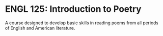 # ENGL 125: Introduction to Poetry

A course designed to develop basic skills in reading poems from all periods of English and American literature.